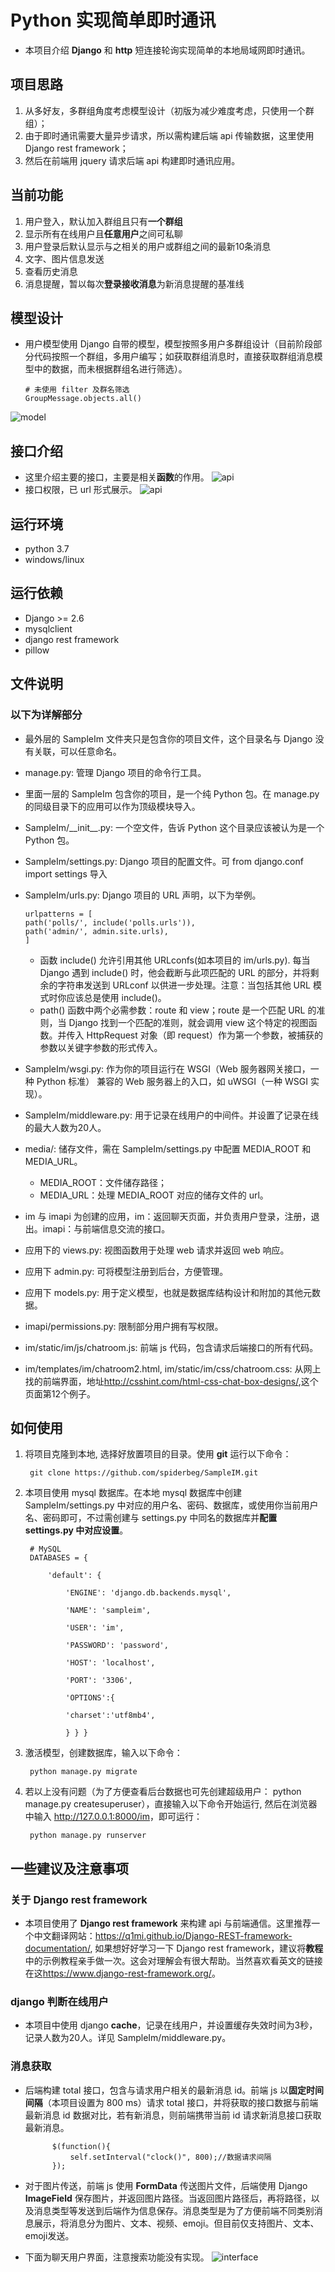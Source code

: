 # Python 实现简单即时通讯
* 本项目介绍 **Django** 和 **http** 短连接轮询实现简单的本地局域网即时通讯。
## 项目思路
1. 从多好友，多群组角度考虑模型设计（初版为减少难度考虑，只使用一个群组）；
2. 由于即时通讯需要大量异步请求，所以需构建后端 api 传输数据，这里使用 Django rest framework；
3. 然后在前端用 jquery 请求后端 api 构建即时通讯应用。 
## 当前功能
1. 用户登入，默认加入群组且只有**一个群组**
2. 显示所有在线用户且**任意用户**之间可私聊
3. 用户登录后默认显示与之相关的用户或群组之间的最新10条消息
4. 文字、图片信息发送
5. 查看历史消息
6. 消息提醒，暂以每次**登录接收消息**为新消息提醒的基准线
## 模型设计
* 用户模型使用 Django 自带的模型，模型按照多用户多群组设计（目前阶段部分代码按照一个群组，多用户编写；如获取群组消息时，直接获取群组消息模型中的数据，而未根据群组名进行筛选）。

      # 未使用 filter 及群名筛选
      GroupMessage.objects.all()
![model](introduce/models.png)<br>
## 接口介绍
* 这里介绍主要的接口，主要是相关**函数**的作用。
![api](introduce/api.png)<br>
* 接口权限，已 url 形式展示。
![api](introduce/apilimit.png)<br>
## 运行环境
* python 3.7
* windows/linux
## 运行依赖
* Django >= 2.6
* mysqlclient
* django rest framework
* pillow
## 文件说明
### 以下为详解部分
* 最外层的 SampleIm 文件夹只是包含你的项目文件，这个目录名与 Django 没有关联，可以任意命名。
* manage.py: 管理 Django 项目的命令行工具。 
* 里面一层的 SampleIm 包含你的项目，是一个纯 Python 包。在 manage.py 的同级目录下的应用可以作为顶级模块导入。
* SampleIm/\_\_init\_\_.py: 一个空文件，告诉 Python 这个目录应该被认为是一个 Python 包。
* SampleIm/settings.py: Django 项目的配置文件。可 from django.conf import settings 导入
* SampleIm/urls.py: Django 项目的 URL 声明，以下为举例。
  
      urlpatterns = [
      path('polls/', include('polls.urls')),
      path('admin/', admin.site.urls),
      ]
    * 函数 include() 允许引用其他 URLconfs(如本项目的 im/urls.py). 每当 Django 遇到 include() 时，他会截断与此项匹配的 URL 的部分，并将剩余的字符串发送到 URLconf 以供进一步处理。注意：当包括其他 URL 模式时你应该总是使用 include()。
    * path() 函数中两个必需参数：route 和 view；route 是一个匹配 URL 的准则，当 Django 找到一个匹配的准则，就会调用 view 这个特定的视图函数。并传入 HttpRequest 对象（即 request）作为第一个参数，被捕获的参数以关键字参数的形式传入。
* SampleIm/wsgi.py: 作为你的项目运行在 WSGI（Web 服务器网关接口，一种 Python 标准） 兼容的 Web 服务器上的入口，如 uWSGI（一种 WSGI 实现）。
* SampleIm/middleware.py: 用于记录在线用户的中间件。并设置了记录在线的最大人数为20人。 
* media/: 储存文件，需在 SampleIm/settings.py 中配置 MEDIA_ROOT 和 MEDIA_URL。
    * MEDIA_ROOT：文件储存路径；
    * MEDIA_URL：处理 MEDIA_ROOT 对应的储存文件的 url。
* im 与 imapi 为创建的应用，im：返回聊天页面，并负责用户登录，注册，退出。imapi：与前端信息交流的接口。
* 应用下的 views.py: 视图函数用于处理 web 请求并返回 web 响应。
* 应用下 admin.py: 可将模型注册到后台，方便管理。
* 应用下 models.py: 用于定义模型，也就是数据库结构设计和附加的其他元数据。
* imapi/permissions.py: 限制部分用户拥有写权限。
* im/static/im/js/chatroom.js: 前端 js 代码，包含请求后端接口的所有代码。
* im/templates/im/chatroom2.html, im/static/im/css/chatroom.css: 从网上找的前端界面，地址<http://csshint.com/html-css-chat-box-designs/>,这个页面第12个例子。
## 如何使用
1. 将项目克隆到本地, 选择好放置项目的目录。使用 **git** 运行以下命令：

        git clone https://github.com/spiderbeg/SampleIM.git
2. 本项目使用 mysql 数据库。在本地 mysql 数据库中创建 SampleIm/settings.py 中对应的用户名、密码、数据库，或使用你当前用户名、密码即可，不过需创建与 settings.py 中同名的数据库并**配置 settings.py 中对应设置**。

        # MySQL
        DATABASES = {

            'default': {

                'ENGINE': 'django.db.backends.mysql',

                'NAME': 'sampleim',

                'USER': 'im',

                'PASSWORD': 'password',

                'HOST': 'localhost',

                'PORT': '3306',

                'OPTIONS':{

                'charset':'utf8mb4',

                } } }
3. 激活模型，创建数据库，输入以下命令：

        python manage.py migrate
4. 若以上没有问题（为了方便查看后台数据也可先创建超级用户： python manage.py createsuperuser），直接输入以下命令开始运行, 然后在浏览器中输入 <http://127.0.0.1:8000/im>，即可运行：

        python manage.py runserver
## 一些建议及注意事项
### 关于 Django rest framework
* 本项目使用了 **Django rest framework** 来构建 api 与前端通信。这里推荐一个中文翻译网站：<https://q1mi.github.io/Django-REST-framework-documentation/>, 如果想好好学习一下 Django rest framework，建议将**教程**中的示例教程亲手做一次。这会对理解会有很大帮助。当然喜欢看英文的链接在这<https://www.django-rest-framework.org/>。
### django 判断在线用户
* 本项目中使用 django **cache**，记录在线用户，并设置缓存失效时间为3秒，记录人数为20人。详见 SampleIm/middleware.py。
### 消息获取
* 后端构建 total 接口，包含与请求用户相关的最新消息 id。前端 js 以**固定时间间隔**（本项目设置为 800 ms）请求 total 接口，并将获取的接口数据与前端最新消息 id 数据对比，若有新消息，则前端携带当前 id 请求新消息接口获取最新消息。

            $(function(){
                self.setInterval("clock()", 800);//数据请求间隔 
            });
* 对于图片传送，前端 js 使用 **FormData** 传送图片文件，后端使用 Django **ImageField** 保存图片，并返回图片路径。当返回图片路径后，再将路径，以及消息类型等发送到后端作为信息保存。消息类型是为了方便前端不同类别消息展示，将消息分为图片、文本、视频、emoji。但目前仅支持图片、文本、emoji发送。
* 下面为聊天用户界面，注意搜索功能没有实现。
![interface](introduce/chatbox.png)<br>

    
        
  
